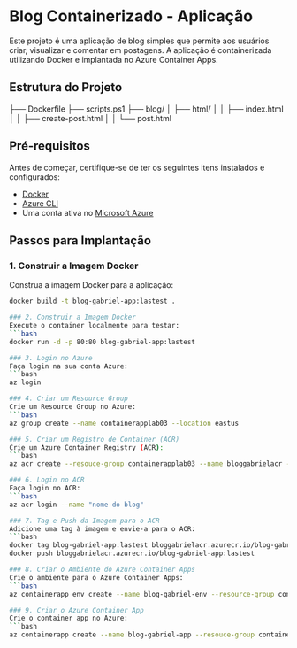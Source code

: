 # Blog Containerizado - Aplicação

Este projeto é uma aplicação de blog simples que permite aos usuários criar, visualizar e comentar em postagens. A aplicação é containerizada utilizando Docker e implantada no Azure Container Apps.

## Estrutura do Projeto

├── Dockerfile 
├── scripts.ps1 
├── blog/ 
│ ├── html/ 
│ │ ├── index.html 
│ │ ├── create-post.html 
│ │ └── post.html


## Pré-requisitos

Antes de começar, certifique-se de ter os seguintes itens instalados e configurados:

- [Docker](https://www.docker.com/)
- [Azure CLI](https://learn.microsoft.com/pt-br/cli/azure/install-azure-cli)
- Uma conta ativa no [Microsoft Azure](https://azure.microsoft.com/)

## Passos para Implantação

### 1. Construir a Imagem Docker
Construa a imagem Docker para a aplicação:
```bash
docker build -t blog-gabriel-app:lastest .

### 2. Construir a Imagem Docker
Execute o container localmente para testar:
```bash
docker run -d -p 80:80 blog-gabriel-app:lastest

### 3. Login no Azure
Faça login na sua conta Azure:
```bash
az login

### 4. Criar um Resource Group
Crie um Resource Group no Azure:
```bash
az group create --name containerapplab03 --location eastus

### 5. Criar um Registro de Container (ACR)
Crie um Azure Container Registry (ACR):
```bash
az acr create --resouce-group containerapplab03 --name bloggabrielacr --sku Basic

### 6. Login no ACR
Faça login no ACR:
```bash
az acr login --name "nome do blog"

### 7. Tag e Push da Imagem para o ACR
Adicione uma tag à imagem e envie-a para o ACR:
```bash
docker tag blog-gabriel-app:lastest bloggabrielacr.azurecr.io/blog-gabriel-app:lastest
docker push bloggabrielacr.azurecr.io/blog-gabriel-app:lastest

### 8. Criar o Ambiente do Azure Container Apps
Crie o ambiente para o Azure Container Apps:
```bash
az containerapp env create --name blog-gabriel-env --resource-group containerapplab03 --location eastus

### 9. Criar o Azure Container App
Crie o container app no Azure:
```bash
az containerapp create --name blog-gabriel-app --resouce-group containerapplab03 --image bloggabrielacr.azurecr.io/blog-gabriel-app:lastest --environment blog-gabriel-env --ingress external --target-port 80 --registry-username "<USERNAME>" --registry-password "<PASSWORD>" --registry-server bloggabrielacr.azurecr.io